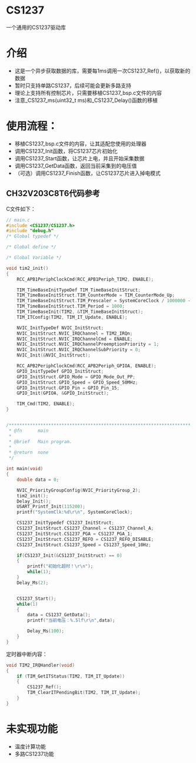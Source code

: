 # CS1237
一个通用的CS1237驱动库

# 介绍
- 这是一个异步获取数据的库，需要每1ms调用一次CS1237_Ref()，以获取新的数据
- 暂时只支持单路CS1237，后续可能会更新多路支持
- 理论上支持所有控制芯片，只需要移植CS1237_bsp.c文件的内容
- 注意_CS1237_ms(uint32_t ms)和_CS1237_Delay()函数的移植

# 使用流程：
- 移植CS1237_bsp.c文件的内容，让其适配您使用的处理器
- 调用CS1237_Init函数，将CS1237芯片初始化
- 调用CS1237_Start函数，让芯片上电，并且开始采集数据
- 调用CS1237_GetData函数，返回当前采集到的电压值
- （可选）调用CS1237_Finish函数，让CS1237芯片进入掉电模式

## CH32V203C8T6代码参考

C文件如下：
``` c
// main.c
#include <CS1237/CS1237.h>
#include "debug.h"
/* Global typedef */

/* Global define */

/* Global Variable */

void tim2_init()
{
    RCC_APB1PeriphClockCmd(RCC_APB1Periph_TIM2, ENABLE);

    TIM_TimeBaseInitTypeDef TIM_TimeBaseInitStruct;
    TIM_TimeBaseInitStruct.TIM_CounterMode = TIM_CounterMode_Up;
    TIM_TimeBaseInitStruct.TIM_Prescaler = SystemCoreClock / 1000000 - 1;
    TIM_TimeBaseInitStruct.TIM_Period = 1000;
    TIM_TimeBaseInit(TIM2, &TIM_TimeBaseInitStruct);
    TIM_ITConfig(TIM2, TIM_IT_Update, ENABLE);

    NVIC_InitTypeDef NVIC_InitStruct;
    NVIC_InitStruct.NVIC_IRQChannel = TIM2_IRQn;
    NVIC_InitStruct.NVIC_IRQChannelCmd = ENABLE;
    NVIC_InitStruct.NVIC_IRQChannelPreemptionPriority = 1;
    NVIC_InitStruct.NVIC_IRQChannelSubPriority = 0;
    NVIC_Init(&NVIC_InitStruct);

    RCC_APB2PeriphClockCmd(RCC_APB2Periph_GPIOA, ENABLE);
    GPIO_InitTypeDef GPIO_InitStruct;
    GPIO_InitStruct.GPIO_Mode = GPIO_Mode_Out_PP;
    GPIO_InitStruct.GPIO_Speed = GPIO_Speed_50MHz;
    GPIO_InitStruct.GPIO_Pin = GPIO_Pin_15;
    GPIO_Init(GPIOA, &GPIO_InitStruct);

    TIM_Cmd(TIM2, ENABLE);
}


/*********************************************************************
 * @fn      main
 *
 * @brief   Main program.
 *
 * @return  none
 */

int main(void)
{
    double data = 0;

    NVIC_PriorityGroupConfig(NVIC_PriorityGroup_2);
    tim2_init();
    Delay_Init();
    USART_Printf_Init(115200);
    printf("SystemClk:%d\r\n", SystemCoreClock);

    CS1237_InitTypedef CS1237_InitStruct;
    CS1237_InitStruct.CS1237_Channel = CS1237_Channel_A;
    CS1237_InitStruct.CS1237_PGA = CS1237_PGA_1;
    CS1237_InitStruct.CS1237_REFO = CS1237_REFO_DISABLE;
    CS1237_InitStruct.CS1237_Speed = CS1237_Speed_10Hz;

    if(CS1237_Init(&CS1237_InitStruct) == 0)
    {
        printf("初始化超时！\r\n");
        while(1);
    }
    Delay_Ms(2);


    CS1237_Start();
    while(1)
    {
        data = CS1237_GetData();
        printf("当前电压：%.5lf\r\n",data);

        Delay_Ms(100);
    }
}
```
定时器中断内容：
``` c
void TIM2_IRQHandler(void)
{
    if (TIM_GetITStatus(TIM2, TIM_IT_Update))
    {
        CS1237_Ref();
        TIM_ClearITPendingBit(TIM2, TIM_IT_Update);
    }
}
```

# 未实现功能
- 温度计算功能
- 多路CS1237功能
